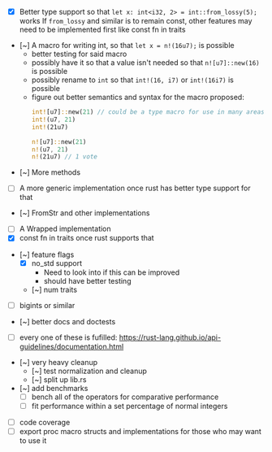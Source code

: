 - [x] Better type support so that `let x: int<i32, 2> = int::from_lossy(5);` works
      If `from_lossy` and similar is to remain const, other features may need to be implemented first like const fn in traits
- [~] A macro for writing int, so that `let x = n!(16u7);` is possible
  - better testing for said macro
  - possibly have it so that a value isn't needed so that `n![u7]::new(16)` is possible
  - possibly rename to `int` so that `int!(16, i7)` or `int!(16i7)` is possible
  - figure out better semantics and syntax for the macro
    proposed:
      ```rust
      int![u7]::new(21) // could be a type macro for use in many areas
      int!(u7, 21)
      int!(21u7)

      n![u7]::new(21)
      n!(u7, 21)
      n!(21u7) // 1 vote
      ```
- [~] More methods
- [ ] A more generic implementation once rust has better type support for that
- [~] FromStr and other implementations
- [ ] A Wrapped implementation
- [x] const fn in traits once rust supports that
- [~] feature flags
  - [x] no_std support
    - Need to look into if this can be improved
    - should have better testing
  - [~] num traits
- [ ] bigints or similar
- [~] better docs and doctests
- [ ] every one of these is fufilled: https://rust-lang.github.io/api-guidelines/documentation.html
- [~] very heavy cleanup
  - [~] test normalization and cleanup
  - [~] split up lib.rs
- [~] add benchmarks
  - [ ] bench all of the operators for comparative performance
  - [ ] fit performance within a set percentage of normal integers
- [ ] code coverage
- [ ] export proc macro structs and implementations for those who may want to use it
